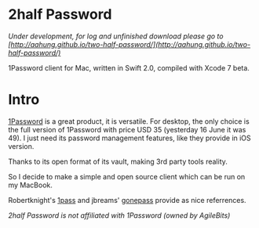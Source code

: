 # 2half Password

*Under development, for log and unfinished download please go to [http://aahung.github.io/two-half-password/](http://aahung.github.io/two-half-password/)*

1Password client for Mac, written in Swift 2.0, compiled with Xcode 7 beta.

# Intro

[1Password](https://agilebits.com/onepassword) is a great product, it is versatile. For desktop, the only choice is the full version of 1Password with price USD 35 (yesterday 16 June it was 49). I just need its password management features, like they provide in iOS version.

Thanks to its open format of its vault, making 3rd party tools reality. 

So I decide to make a simple and open source client which can be run on my MacBook.

Robertknight's [1pass](https://github.com/robertknight/1pass) and jbreams' [gonepass](https://github.com/jbreams/gonepass) provide as nice referrences.

*2half Password is not affiliated with 1Password (owned by AgileBits)*

